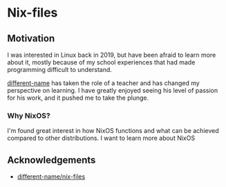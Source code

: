 # Nix-files

## Motivation

I was interested in Linux back in 2019, but have been afraid to learn more about it, mostly because of my school experiences that had made programming difficult to understand.

[different-name](https://github.com/different-name) has taken the role of a teacher and has changed my perspective on learning. I have greatly enjoyed seeing his level of passion for his work, and it pushed me to take the plunge.

### Why NixOS?

I'm found great interest in how NixOS functions and what can be achieved compared to other distributions. I want to learn more about NixOS

## Acknowledgements

- [different-name/nix-files](https://github.com/different-name/nix-files)
